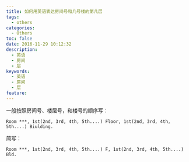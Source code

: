 ```yaml
---
title: 如何用英语表达房间号和几号楼的第几层
tags:
  - others
categories:
  - Others
toc: false
date: 2016-11-29 10:12:32
description: 
  - 英语
  - 房间
  - 层
keywords:
  - 英语
  - 房间
  - 层
feature:
---
```


一般按照房间号、楼层号，和楼号的顺序写：
```
Room ***, 1st(2nd, 3rd, 4th, 5th....) Floor, 1st(2nd, 3rd, 4th, 5th....) Biulding.
```
简写：
```
Room ***, 1st(2nd, 3rd, 4th, 5th....) F, 1st(2nd, 3rd, 4th, 5th....) Bld.
```